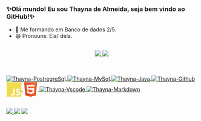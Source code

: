 ### ✨Olá mundo! Eu sou Thayna de Almeida, seja bem vindo ao GitHub!✨

- 🌱 Me formando em Banco de dados 2/5.
- 😄 Pronouns: Ela/ dela. 
##
<div align="center">
  <a href="https://github.com/Thayna-AS/Thayna-AS">
  <img height="190em" src="https://github-readme-stats.vercel.app/api?username=Thayna-AS&show_icons=true&theme=tokyonight&include_all_commits=true&count_private=true"/>
  <img height="190em" src="https://github-readme-stats.vercel.app/api/top-langs/?username=Thayna-AS&layout=compact&langs_count=7&theme=tokyonight"/>
</div>

##
  
<div style="display: inline_block"><br>
<img align="center" alt="Thayna-PostregreSql" height"50" width="60" src="https://cdn.jsdelivr.net/gh/devicons/devicon/icons/postgresql/postgresql-original.svg" />
<img align="center" alt="Thayna-MySql" height="60" width="60" src="https://cdn.jsdelivr.net/gh/devicons/devicon/icons/mysql/mysql-original-wordmark.svg" />
<img align="center" alt="Thayna-Java" height="50" width="50" src="https://cdn.jsdelivr.net/gh/devicons/devicon/icons/java/java-plain.svg" /> 
<img align="center" alt="Thayna-Github" height="60" width="60" src="https://cdn.jsdelivr.net/gh/devicons/devicon/icons/github/github-original.svg" />
<img align="center" alt="Thayna-Js" height="40" width="40" src="https://raw.githubusercontent.com/devicons/devicon/master/icons/javascript/javascript-plain.svg">
<img align="center" alt="Thayna-HTML" height="40" width="40" src="https://raw.githubusercontent.com/devicons/devicon/master/icons/html5/html5-original.svg">           
<img align="center" alt="Thayna-Vscode" height="40" width="40" src="https://cdn.jsdelivr.net/gh/devicons/devicon/icons/vscode/vscode-original.svg" />
<img align="center" alt="Thayna-Markdown" height="50" width="50" src="https://cdn.jsdelivr.net/gh/devicons/devicon/icons/markdown/markdown-original.svg" />        
</div>

 


##

<a href="https://www.instagram.com/queenthab" alt="Instagram" target="_blank">
<img src="https://img.shields.io/badge/-Instagram-DF0174?style=for-the-badge&labelColor=DF0174&logo=instagram&logoColor=white&link=https://www.instagram.com/USERNAME">
<a href = "mailto:thayna.almeida.silva23@gmail.com"><img src="https://img.shields.io/badge/-Gmail-%23333?style=for-the-badge&logo=gmail&logoColor=red" target="_blank"></a>
<a href="https://www.linkedin.com/in/thayna-de-almeida/" target="_blank"><img src="https://img.shields.io/badge/-LinkedIn-%230077B5?style=for-the-badge&logo=linkedin&logoColor=white" target="_blank"></a> 
</a>

